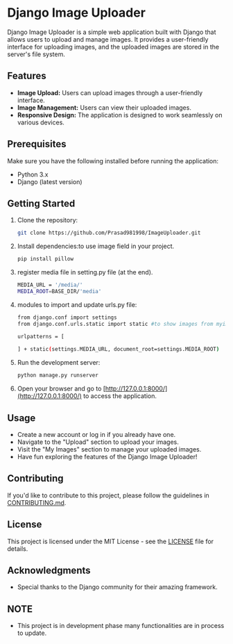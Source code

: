 # Django Image Uploader

Django Image Uploader is a simple web application built with Django that allows users to upload and manage images. It provides a user-friendly interface for uploading images, and the uploaded images are stored in the server's file system.

## Features

- **Image Upload:** Users can upload images through a user-friendly interface.
- **Image Management:** Users can view their uploaded images.
- **Responsive Design:** The application is designed to work seamlessly on various devices.

## Prerequisites

Make sure you have the following installed before running the application:

- Python 3.x
- Django (latest version)

## Getting Started

1. Clone the repository:

    ```bash
    git clone https://github.com/Prasad981998/ImageUploader.git
    ```

2. Install dependencies:to use image field in your project.

    ```bash
    pip install pillow
    ```

3. register media file in setting.py file (at the end).

    ```bash
    MEDIA_URL = '/media/'
    MEDIA_ROOT=BASE_DIR/'media'
    ```

4. modules to import and update urls.py file:

    ```bash
    from django.conf import settings 
    from django.conf.urls.static import static #to show images from myimage

    urlpatterns = [
        
    ] + static(settings.MEDIA_URL, document_root=settings.MEDIA_ROOT)
    ```

5. Run the development server:

    ```bash
    python manage.py runserver
    ```

6. Open your browser and go to [http://127.0.0.1:8000/](http://127.0.0.1:8000/) to access the application.

## Usage

- Create a new account or log in if you already have one.
- Navigate to the "Upload" section to upload your images.
- Visit the "My Images" section to manage your uploaded images.
- Have fun exploring the features of the Django Image Uploader!

## Contributing

If you'd like to contribute to this project, please follow the guidelines in [CONTRIBUTING.md](CONTRIBUTING.md).

## License

This project is licensed under the MIT License - see the [LICENSE](LICENSE) file for details.

## Acknowledgments

- Special thanks to the Django community for their amazing framework.

## NOTE
- This project is in development phase many functionalities are in process to update.
